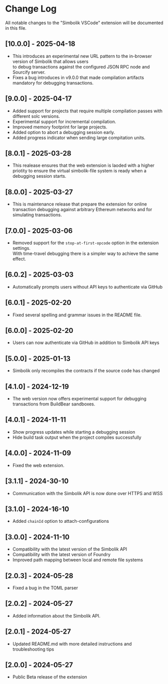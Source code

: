 # Change Log

All notable changes to the "Simbolik VSCode" extension will be documented in this file.

## [10.0.0] - 2025-04-18

- This introduces an experimental new URL pattern to the in-browser version of Simbolik that allows users \
  to debug transactions against the configured JSON RPC node and Sourcify server.
- Fixes a bug introduces in v9.0.0 that made compilation artifacts mandatory for debugging transactions.

## [9.0.0] - 2025-04-17

- Added support for projects that require multiple compilation passes with different solc versions.
- Experimental support for incremental compilation.
- Improved memory footprint for large projects.
- Added option to abort a debugging session early.
- Added progress indicator when sending large compitation units.

## [8.0.1] - 2025-03-28

- This realease ensures that the web extension is laoded with a higher priotity to ensure the virtual simbolik-file system is ready when a debugging session starts.

## [8.0.0] - 2025-03-27

- This is maintenance release that prepare the extension for online transaction debugging
  against arbitrary Ethereum networks and for simulating transactions.

## [7.0.0] - 2025-03-06

- Removed support for the `stop-at-first-opcode` option in the extension settings. \
  With time-travel debugging there is a simpler way to achieve the same effect.

## [6.0.2] - 2025-03-03

- Automatically prompts users without API keys to authenticate via GitHub

## [6.0.1] - 2025-02-20

- Fixed several spelling and grammar issues in the README file.

## [6.0.0] - 2025-02-20

- Users can now authenticate via GitHub in addition to Simbolik API keys

## [5.0.0] - 2025-01-13

- Simbolik only recompiles the contracts if the source code has changed

## [4.1.0] - 2024-12-19

- The web version now offers experimental support for debugging transactions from BuildBear sandboxes.

## [4.0.1] - 2024-11-11

- Show progress updates while starting a debugging session
- Hide build task output when the project compiles successfully

## [4.0.0] - 2024-11-09

- Fixed the web extension.

## [3.1.1] - 2024-30-10

- Communication with the Simbolik API is now done over HTTPS and WSS

## [3.1.0] - 2024-16-10

- Added `chainId` option to attach-configurations

## [3.0.0] - 2024-11-10

- Compatibility with the latest version of the Simbolik API
- Compatibility with the latest version of Foundry
- Improved path mapping between local and remote file systems

## [2.0.3] - 2024-05-28

- Fixed a bug in the TOML parser

## [2.0.2] - 2024-05-27

- Added information about the Simbolik API.

## [2.0.1] - 2024-05-27

- Updated README.md with more detailed instructions and troubleshooting tips

## [2.0.0] - 2024-05-27

- Public Beta release of the extension